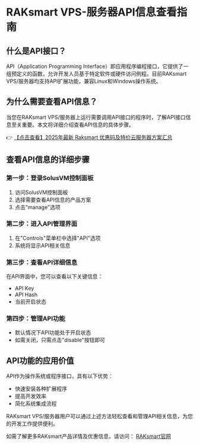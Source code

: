 # RAKsmart VPS-服务器API信息查看指南

## 什么是API接口？

API（Application Programming Interface）即应用程序编程接口，它提供了一组预定义的函数，允许开发人员基于特定软件或硬件访问例程。目前RAKsmart VPS/服务器均支持API扩展功能，兼容Linux和Windows操作系统。

## 为什么需要查看API信息？

当您在RAKsmart VPS/服务器上运行需要调用API接口的程序时，了解API接口信息至关重要。本文将详细介绍查看API信息的具体步骤。

👉 [【点击查看】2025年最新 Raksmart 优惠码及特价云服务器方案汇总](https://bit.ly/raksmart)

## 查看API信息的详细步骤

### 第一步：登录SolusVM控制面板
1. 访问SolusVM控制面板
2. 选择需要查看API信息的产品方案
3. 点击"manage"选项

### 第二步：进入API管理界面
1. 在"Controls"菜单栏中选择"API"选项
2. 系统将显示API相关信息

### 第三步：查看API详细信息
在API界面中，您可以查看以下关键信息：
- API Key
- API Hash
- 当前开启状态

### 第四步：管理API功能
- 默认情况下API功能处于开启状态
- 如需关闭，只需点击"disable"按钮即可

## API功能的应用价值

API作为操作系统或程序接口，具有以下优势：
- 快速安装各种扩展程序
- 提高开发效率
- 简化系统集成流程

RAKsmart VPS/服务器用户可以通过上述方法轻松查看和管理API相关信息，为您的开发工作提供便利。

如需了解更多RAKsmart产品详情及优惠信息，请访问：
[RAKsmart官网](https://bit.ly/raksmart)